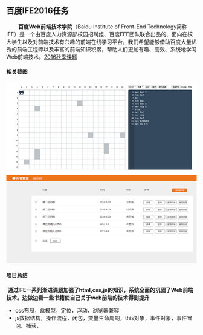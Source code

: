 百度IFE2016任务
--------------------------------------------------------------------------------
&nbsp;&nbsp;&nbsp;&nbsp;&nbsp;&nbsp;&nbsp;&nbsp;**百度Web前端技术学院**（Baidu Institute of Front-End Technology简称IFE）是一个由百度人力资源部校园招聘组、百度EFE团队联合出品的、面向在校大学生以及对前端技术有兴趣的前端在线学习平台，我们希望能够借助百度大量优秀的前端工程师以及丰富的前端知识积累，帮助人们更加有趣、高效、系统地学习Web前端技术。[2016秋季课题](http://ife.baidu.com/2016/task/all)
#### 相关截图
![相关截图](projectshot/screenshot.png)
#### 项目总结
  **通过IFE一系列渐进课题加强了html,css,js的知识，系统全面的巩固了Web前端技术。边做边看一些书籍使自己关于web前端的技术得到提升**
* css布局，盒模型，定位，浮动，浏览器兼容
* js数据结构，操作流程，闭包，变量生命周期，this对象，事件对象，事件冒泡、捕获，

